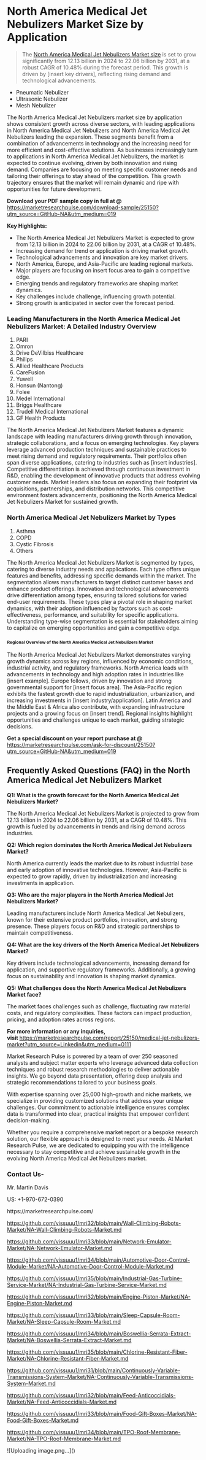 <h1>North America Medical Jet Nebulizers Market&nbsp;Size by Application</h1><blockquote><p>The <a href="https://marketresearchpulse.com/download-sample/25150?utm_source=GitHub-NA&amp;utm_medium=019">North America Medical Jet Nebulizers Market size</a> is set to grow significantly from 12.13 billion in 2024 to 22.06 billion by 2031, at a robust CAGR of 10.48% during the forecast period. This growth is driven by [insert key drivers], reflecting rising demand and technological advancements.</p></blockquote><ul><li>Pneumatic Nebulizer<li> Ultrasonic Nebulizer<li> Mesh Nebulizer</li></ul><p>The North America Medical Jet Nebulizers market size by application shows consistent growth across diverse sectors, with leading applications in North America Medical Jet Nebulizers and North America Medical Jet Nebulizers leading the expansion. These segments benefit from a combination of advancements in technology and the increasing need for more efficient and cost-effective solutions. As businesses increasingly turn to applications in North America Medical Jet Nebulizers, the market is expected to continue evolving, driven by both innovation and rising demand. Companies are focusing on meeting specific customer needs and tailoring their offerings to stay ahead of the competition. This growth trajectory ensures that the market will remain dynamic and ripe with opportunities for future development.</p><p><strong>Download your PDF sample copy in full at @ </strong><a href="https://marketresearchpulse.com/download-sample/25150?utm_source=GitHub-NA&amp;utm_medium=019">https://marketresearchpulse.com/download-sample/25150?utm_source=GitHub-NA&amp;utm_medium=019</a></p><p><strong>Key Highlights: </strong></p><ul><li>The North America Medical Jet Nebulizers Market is expected to grow from 12.13 billion in 2024 to 22.06 billion by 2031, at a CAGR of 10.48%.</li><li>Increasing demand for trend or application is driving market growth.</li><li>Technological advancements and innovation are key market drivers.</li><li>North America, Europe, and Asia-Pacific are leading regional markets.</li><li>Major players are focusing on insert focus area to gain a competitive edge.</li><li>Emerging trends and regulatory frameworks are shaping market dynamics.</li><li>Key challenges include challenge, influencing growth potential.</li><li>Strong growth is anticipated in sector over the forecast period.</li></ul><h3>Leading Manufacturers in the North America Medical Jet Nebulizers Market: A Detailed Industry Overview</h3><ol><li>PARI</li><li>Omron</li><li>Drive DeVilbiss Healthcare</li><li>Philips</li><li>Allied Healthcare Products</li><li>CareFusion</li><li>Yuwell</li><li>Honsun (Nantong)</li><li>Folee</li><li>Medel International</li><li>Briggs Healthcare</li><li>Trudell Medical International</li><li>GF Health Products</li></ol><div class="flex max-w-full flex-col flex-grow"><div class="min-h-8 text-message flex w-full flex-col items-end gap-2 whitespace-normal break-words [.text-message+&amp;]:mt-5" dir="auto" data-message-author-role="assistant" data-message-id="fd8432e4-4910-450d-b182-61b7bfb0a01f" data-message-model-slug="gpt-4o"><div class="flex w-full flex-col gap-1 empty:hidden first:pt-[3px]"><div class="markdown prose w-full break-words dark:prose-invert light"><p>The North America Medical Jet Nebulizers Market features a dynamic landscape with leading manufacturers driving growth through innovation, strategic collaborations, and a focus on emerging technologies. Key players leverage advanced production techniques and sustainable practices to meet rising demand and regulatory requirements. Their portfolios often span diverse applications, catering to industries such as [insert industries]. Competitive differentiation is achieved through continuous investment in R&amp;D, enabling the development of innovative products that address evolving customer needs. Market leaders also focus on expanding their footprint via acquisitions, partnerships, and distribution networks. This competitive environment fosters advancements, positioning the North America Medical Jet Nebulizers Market for sustained growth.</p></div></div></div></div><h3>North America Medical Jet Nebulizers Market by Types</h3><ol><li>Asthma<li> COPD<li> Cystic Fibrosis<li> Others</li></ol><div class="flex max-w-full flex-col flex-grow"><div class="min-h-8 text-message flex w-full flex-col items-end gap-2 whitespace-normal break-words [.text-message+&amp;]:mt-5" dir="auto" data-message-author-role="assistant" data-message-id="084470be-0bb7-4664-bddf-5156b4f41249" data-message-model-slug="gpt-4o-mini"><div class="flex w-full flex-col gap-1 empty:hidden first:pt-[3px]"><div class="markdown prose w-full break-words dark:prose-invert light"><p>The North America Medical Jet Nebulizers Market is segmented by types, catering to diverse industry needs and applications. Each type offers unique features and benefits, addressing specific demands within the market. The segmentation allows manufacturers to target distinct customer bases and enhance product offerings. Innovation and technological advancements drive differentiation among types, ensuring tailored solutions for varied end-user requirements. These types play a pivotal role in shaping market dynamics, with their adoption influenced by factors such as cost-effectiveness, performance, and suitability for specific applications. Understanding type-wise segmentation is essential for stakeholders aiming to capitalize on emerging opportunities and gain a competitive edge.</p></div></div></div></div><h3><span style="font-size: 11px;">Regional Overview of the North America Medical Jet Nebulizers Market</span></h3><div class="flex max-w-full flex-col flex-grow"><div class="min-h-8 text-message flex w-full flex-col items-end gap-2 whitespace-normal break-words [.text-message+&amp;]:mt-5" dir="auto" data-message-author-role="assistant" data-message-id="e9038762-ce64-4e30-91c9-9bd413514231" data-message-model-slug="gpt-4o-mini"><div class="flex w-full flex-col gap-1 empty:hidden first:pt-[3px]"><div class="markdown prose w-full break-words dark:prose-invert light"><p>The North America Medical Jet Nebulizers Market demonstrates varying growth dynamics across key regions, influenced by economic conditions, industrial activity, and regulatory frameworks. North America leads with advancements in technology and high adoption rates in industries like [insert example]. Europe follows, driven by innovation and strong governmental support for [insert focus area]. The Asia-Pacific region exhibits the fastest growth due to rapid industrialization, urbanization, and increasing investments in [insert industry/application]. Latin America and the Middle East &amp; Africa also contribute, with expanding infrastructure projects and a growing focus on [insert trend]. Regional insights highlight opportunities and challenges unique to each market, guiding strategic decisions.</p></div></div></div></div><p><strong>Get a special discount on your report purchase at @ </strong><a href="https://marketresearchpulse.com/ask-for-discount/25150?utm_source=GitHub-NA&amp;utm_medium=019">https://marketresearchpulse.com/ask-for-discount/25150?utm_source=GitHub-NA&amp;utm_medium=019</a></p><h2>Frequently Asked Questions (FAQ) in the North America Medical Jet Nebulizers Market</h2><p><strong>Q1: What is the growth forecast for the North America Medical Jet Nebulizers Market?</strong></p><p>The North America Medical Jet Nebulizers Market is projected to grow from 12.13 billion in 2024 to 22.06 billion by 2031, at a CAGR of 10.48%. This growth is fueled by advancements in trends and rising demand across industries.</p><p><strong>Q2: Which region dominates the North America Medical Jet Nebulizers Market?</strong></p><p>North America currently leads the market due to its robust industrial base and early adoption of innovative technologies. However, Asia-Pacific is expected to grow rapidly, driven by industrialization and increasing investments in application.</p><p><strong>Q3: Who are the major players in the North America Medical Jet Nebulizers Market?</strong></p><p>Leading manufacturers include North America Medical Jet Nebulizers, known for their extensive product portfolios, innovation, and strong presence. These players focus on R&amp;D and strategic partnerships to maintain competitiveness.</p><p><strong>Q4: What are the key drivers of the North America Medical Jet Nebulizers Market?</strong></p><p>Key drivers include technological advancements, increasing demand for application, and supportive regulatory frameworks. Additionally, a growing focus on sustainability and innovation is shaping market dynamics.</p><p><strong>Q5: What challenges does the North America Medical Jet Nebulizers Market face?</strong></p><p>The market faces challenges such as challenge, fluctuating raw material costs, and regulatory complexities. These factors can impact production, pricing, and adoption rates across regions.</p><p><strong>For more information or any inquiries, visit&nbsp;</strong><a href="https://marketresearchpulse.com/report/25150/medical-jet-nebulizers-market?utm_source=Linkedin&utm_medium=0111">https://marketresearchpulse.com/report/25150/medical-jet-nebulizers-market?utm_source=Linkedin&utm_medium=0111</a></p><p>Market Research Pulse is powered by a team of over 250 seasoned analysts and subject matter experts who leverage advanced data collection techniques and robust research methodologies to deliver actionable insights. We go beyond data presentation, offering deep analysis and strategic recommendations tailored to your business goals.</p><p>With expertise spanning over 25,000 high-growth and niche markets, we specialize in providing customized solutions that address your unique challenges. Our commitment to actionable intelligence ensures complex data is transformed into clear, practical insights that empower confident decision-making.</p><p>Whether you require a comprehensive market report or a bespoke research solution, our flexible approach is designed to meet your needs. At Market Research Pulse, we are dedicated to equipping you with the intelligence necessary to stay competitive and achieve sustainable growth in the evolving North America Medical Jet Nebulizers market.</p><h3><strong>Contact Us-</strong></h3><p>Mr. Martin Davis</p><p>US: +1-970-672-0390</p><p>https://marketresearchpulse.com/</p><p><a href="https://github.com/vissuuu1/mri32/blob/main/Wall-Climbing-Robots-Market/NA-Wall-Climbing-Robots-Market.md">https://github.com/vissuuu1/mri32/blob/main/Wall-Climbing-Robots-Market/NA-Wall-Climbing-Robots-Market.md</a></p><p><a href="https://github.com/vissuuu1/mri33/blob/main/Network-Emulator-Market/NA-Network-Emulator-Market.md">https://github.com/vissuuu1/mri33/blob/main/Network-Emulator-Market/NA-Network-Emulator-Market.md</a></p><p><a href="https://github.com/vissuuu1/mri34/blob/main/Automotive-Door-Control-Module-Market/NA-Automotive-Door-Control-Module-Market.md">https://github.com/vissuuu1/mri34/blob/main/Automotive-Door-Control-Module-Market/NA-Automotive-Door-Control-Module-Market.md</a></p><p><a href="https://github.com/vissuuu1/mri35/blob/main/Industrial-Gas-Turbine-Service-Market/NA-Industrial-Gas-Turbine-Service-Market.md">https://github.com/vissuuu1/mri35/blob/main/Industrial-Gas-Turbine-Service-Market/NA-Industrial-Gas-Turbine-Service-Market.md</a></p><p><a href="https://github.com/vissuuu1/mri32/blob/main/Engine-Piston-Market/NA-Engine-Piston-Market.md">https://github.com/vissuuu1/mri32/blob/main/Engine-Piston-Market/NA-Engine-Piston-Market.md</a></p><p><a href="https://github.com/vissuuu1/mri33/blob/main/Sleep-Capsule-Room-Market/NA-Sleep-Capsule-Room-Market.md">https://github.com/vissuuu1/mri33/blob/main/Sleep-Capsule-Room-Market/NA-Sleep-Capsule-Room-Market.md</a></p><p><a href="https://github.com/vissuuu1/mri34/blob/main/Boswellia-Serrata-Extract-Market/NA-Boswellia-Serrata-Extract-Market.md">https://github.com/vissuuu1/mri34/blob/main/Boswellia-Serrata-Extract-Market/NA-Boswellia-Serrata-Extract-Market.md</a></p><p><a href="https://github.com/vissuuu1/mri35/blob/main/Chlorine-Resistant-Fiber-Market/NA-Chlorine-Resistant-Fiber-Market.md">https://github.com/vissuuu1/mri35/blob/main/Chlorine-Resistant-Fiber-Market/NA-Chlorine-Resistant-Fiber-Market.md</a></p><p><a href="https://github.com/vissuuu1/mri31/blob/main/Continuously-Variable-Transmissions-System-Market/NA-Continuously-Variable-Transmissions-System-Market.md">https://github.com/vissuuu1/mri31/blob/main/Continuously-Variable-Transmissions-System-Market/NA-Continuously-Variable-Transmissions-System-Market.md</a></p><p><a href="https://github.com/vissuuu1/mri32/blob/main/Feed-Anticoccidials-Market/NA-Feed-Anticoccidials-Market.md">https://github.com/vissuuu1/mri32/blob/main/Feed-Anticoccidials-Market/NA-Feed-Anticoccidials-Market.md</a></p><p><a href="https://github.com/vissuuu1/mri33/blob/main/Food-Gift-Boxes-Market/NA-Food-Gift-Boxes-Market.md">https://github.com/vissuuu1/mri33/blob/main/Food-Gift-Boxes-Market/NA-Food-Gift-Boxes-Market.md</a></p><p><a href="https://github.com/vissuuu1/mri34/blob/main/TPO-Roof-Membrane-Market/NA-TPO-Roof-Membrane-Market.md">https://github.com/vissuuu1/mri34/blob/main/TPO-Roof-Membrane-Market/NA-TPO-Roof-Membrane-Market.md</a></p>
![Uploading image.png…]()
